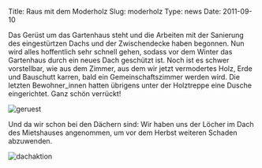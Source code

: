 Title: Raus mit dem Moderholz
Slug: moderholz
Type: news
Date: 2011-09-10

Das Gerüst um das Gartenhaus steht und die Arbeiten mit der Sanierung des eingestürtzen Dachs und der Zwischendecke haben begonnen. Nun wird alles hoffentlich sehr schnell gehen, sodass vor dem Winter das Gartenhaus durch ein neues Dach geschützt ist. Noch ist es schwer vorstellbar, wie aus dem Zimmer, aus dem wir jetzt vermodertes Holz, Erde und Bauschutt karren, bald ein Gemeinschaftszimmer werden wird. Die letzten Bewohner_innen hatten übrigens unter der Holztreppe eine Dusche eingerichtet. Ganz schön verrückt!

<img src="/images/september0.png" alt="geruest"/>

Und da wir schon bei den Dächern sind: Wir haben uns der Löcher im Dach des Mietshauses angenommen, um vor dem Herbst weiteren Schaden abzuwenden.

<img src="/images/september1.png" alt="dachaktion"/>
